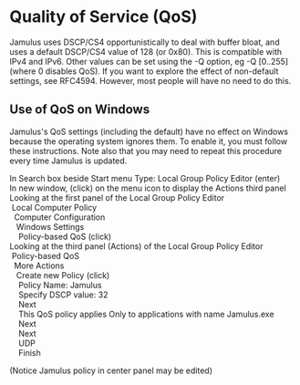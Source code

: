 
[comment]: # (This is an include file for use in multiple documents)

# Quality of Service (QoS)

Jamulus uses DSCP/CS4 opportunistically to deal with buffer bloat, and uses a default DSCP/CS4 value of 128 (or 0x80). This is compatible with IPv4 and IPv6. Other values can be set using the -Q option, eg -Q [0..255] (where 0 disables QoS). If you want to explore the effect of non-default settings, see RFC4594. However, most people will have no need to do this.

## Use of QoS on Windows

Jamulus's QoS settings (including the default) have no effect on Windows because the operating system ignores them. To enable it, you must follow these instructions. Note also that you may need to repeat this procedure every time Jamulus is updated.

In Search box beside Start menu Type: Local Group Policy Editor (enter)<br> In new window, (click) on the menu icon to display the Actions third panel<br> Looking at the first panel of the Local Group Policy Editor<br> &nbsp;Local Computer Policy<br> &nbsp;&nbsp;Computer Configuration<br> &nbsp;&nbsp;&nbsp;Windows Settings<br> &nbsp;&nbsp;&nbsp;&nbsp;Policy-based QoS (click)<br> Looking at the third panel (Actions) of the Local Group Policy Editor<br> &nbsp;Policy-based QoS<br> &nbsp;&nbsp;More Actions<br> &nbsp;&nbsp;&nbsp;Create new Policy (click)<br> &nbsp;&nbsp;&nbsp;&nbsp;Policy Name: Jamulus<br> &nbsp;&nbsp;&nbsp;&nbsp;Specify DSCP value: 32<br> &nbsp;&nbsp;&nbsp;&nbsp;Next<br> &nbsp;&nbsp;&nbsp;&nbsp;This QoS policy applies Only to applications with name Jamulus.exe<br> &nbsp;&nbsp;&nbsp;&nbsp;Next<br> &nbsp;&nbsp;&nbsp;&nbsp;Next<br> &nbsp;&nbsp;&nbsp;&nbsp;UDP<br> &nbsp;&nbsp;&nbsp;&nbsp;Finish<br>

(Notice Jamulus policy in center panel may be edited)


